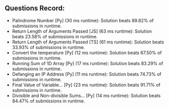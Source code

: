 ## Questions Record:
<ul>
<li> Palindrome Number [Py] (30 ms runtime): Solution beats 89.82% of submissions in runtime.</li>
<li> Return Length of Arguments Passed [JS] (63 ms runtime): Solution beats 23.58% of submissions in runtime.</li>
<li> Return Length of Arguments Passed [TS] (61 ms runtime): Solution beats 33.93% of submissions in runtime.</li>
<li> Convert the temperature [Py] (12 ms runtime): Solution beats 67.50% of submissions in runtime.</li>
<li> Running Sum of 1D Array [Py] (17 ms runtime): Solution beats 83.29% of submissions in runtime.</li>
<li> Defanging an IP Address [Py] (11 ms runtime): Solution beats 74.73% of submissions in runtime.</li>
<li> Final Value of Variable... [Py] (23 ms runtime): Solution beats 91.71% of submissions in runtime.</li>
<li>Divisible and Non-divisible Sums... [Py] (14 ms runtime): Solution beats 84.47% of submissions in runtime.</li>
</ul>
